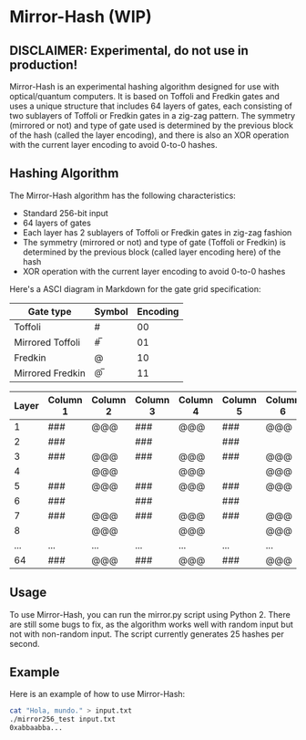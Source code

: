 # Mirror-Hash (WIP)

## DISCLAIMER: Experimental, do not use in production!

Mirror-Hash is an experimental hashing algorithm designed for use with optical/quantum computers. It is based on Toffoli and Fredkin gates and uses a unique structure that includes 64 layers of gates, each consisting of two sublayers of Toffoli or Fredkin gates in a zig-zag pattern. The symmetry (mirrored or not) and type of gate used is determined by the previous block of the hash (called the layer encoding), and there is also an XOR operation with the current layer encoding to avoid 0-to-0 hashes.

## Hashing Algorithm
The Mirror-Hash algorithm has the following characteristics:

- Standard 256-bit input
- 64 layers of gates
- Each layer has 2 sublayers of Toffoli or Fredkin gates in zig-zag fashion
- The symmetry (mirrored or not) and type of gate (Toffoli or Fredkin) is determined by the previous block (called layer encoding here) of the hash
- XOR operation with the current layer encoding to avoid 0-to-0 hashes

Here's a ASCI diagram in Markdown for the gate grid specification:

| Gate type | Symbol | Encoding |
|-----------|--------|----------|
| Toffoli   |   #    |    00    |
| Mirrored Toffoli   |   #̅   |    01    |
| Fredkin   |   @    |    10    |
| Mirrored Fredkin   |   @̅   |    11    |

| Layer | Column 1 | Column 2 | Column 3 | Column 4 | Column 5 | Column 6 | Column 7 | Column 8 |
|-------|----------|----------|----------|----------|----------|----------|----------|----------|
|   1   |   ###    |   @@@    |   ###    |   @@@    |   ###    |   @@@    |   ###    |   @@@    |
|   2   |   ###    |          |   ###    |          |   ###    |          |   ###    |          |
|   3   |   ###    |   @@@    |   ###    |   @@@    |   ###    |   @@@    |   ###    |   @@@    |
|   4   |          |   @@@    |          |   @@@    |          |   @@@    |          |   @@@    |
|   5   |   ###    |   @@@    |   ###    |   @@@    |   ###    |   @@@    |   ###    |   @@@    |
|   6   |   ###    |          |   ###    |          |   ###    |          |   ###    |          |
|   7   |   ###    |   @@@    |   ###    |   @@@    |   ###    |   @@@    |   ###    |   @@@    |
|   8   |          |   @@@    |          |   @@@    |          |   @@@    |          |   @@@    |
|  ...  |   ...    |    ...   |    ...   |    ...   |    ...   |    ...   |    ...   |    ...   |
|  64   |   ###    |   @@@    |   ###    |   @@@    |   ###    |   @@@    |   ###    |   @@@    |


## Usage
To use Mirror-Hash, you can run the mirror.py script using Python 2. There are still some bugs to fix, as the algorithm works well with random input but not with non-random input. The script currently generates 25 hashes per second.

## Example
Here is an example of how to use Mirror-Hash:

```bash
cat "Hola, mundo." > input.txt
./mirror256_test input.txt
0xabbaabba...
```
